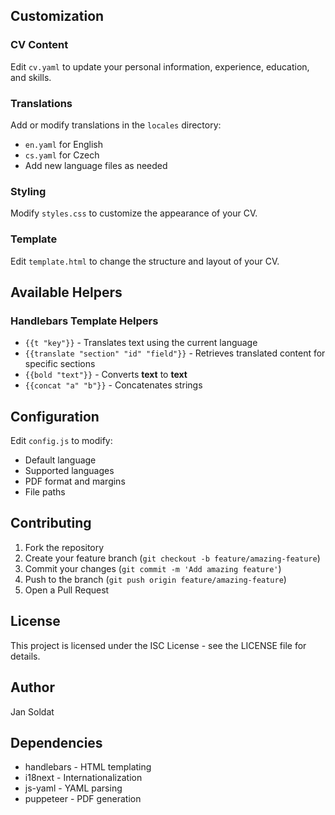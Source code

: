 
## Customization

### CV Content
Edit `cv.yaml` to update your personal information, experience, education, and skills.

### Translations
Add or modify translations in the `locales` directory:
- `en.yaml` for English
- `cs.yaml` for Czech
- Add new language files as needed

### Styling
Modify `styles.css` to customize the appearance of your CV.

### Template
Edit `template.html` to change the structure and layout of your CV.

## Available Helpers

### Handlebars Template Helpers

- `{{t "key"}}` - Translates text using the current language
- `{{translate "section" "id" "field"}}` - Retrieves translated content for specific sections
- `{{bold "text"}}` - Converts **text** to <strong>text</strong>
- `{{concat "a" "b"}}` - Concatenates strings

## Configuration

Edit `config.js` to modify:
- Default language
- Supported languages
- PDF format and margins
- File paths

## Contributing

1. Fork the repository
2. Create your feature branch (`git checkout -b feature/amazing-feature`)
3. Commit your changes (`git commit -m 'Add amazing feature'`)
4. Push to the branch (`git push origin feature/amazing-feature`)
5. Open a Pull Request

## License

This project is licensed under the ISC License - see the LICENSE file for details.

## Author

Jan Soldat

## Dependencies

- handlebars - HTML templating
- i18next - Internationalization
- js-yaml - YAML parsing
- puppeteer - PDF generation
